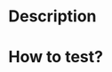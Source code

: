 # Description
<!--- What's been changed? -->
<!--- Has any refactoring been done? -->

# How to test?
<!--- Describe in detail how you tested your changes. -->
<!--- Include any details of your testing environemnt and the tests to run. -->
